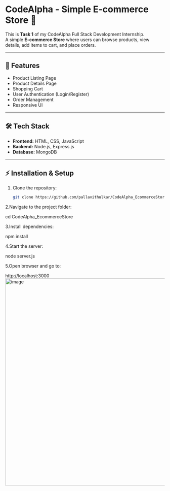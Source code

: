 # CodeAlpha - Simple E-commerce Store 🛒

This is **Task 1** of my CodeAlpha Full Stack Development Internship.  
A simple **E-commerce Store** where users can browse products, view details, add items to cart, and place orders.

---

## 🚀 Features
- Product Listing Page
- Product Details Page
- Shopping Cart
- User Authentication (Login/Register)
- Order Management
- Responsive UI

---

## 🛠 Tech Stack
- **Frontend:** HTML, CSS, JavaScript  
- **Backend:** Node.js, Express.js  
- **Database:** MongoDB  

---

## ⚡ Installation & Setup

1. Clone the repository:
   ```bash
   git clone https://github.com/pallavithulkar/CodeAlpha_EcommerceStore.git
2.Navigate to the project folder:

cd CodeAlpha_EcommerceStore


3.Install dependencies:

npm install


4.Start the server:

node server.js


5.Open browser and go to:

http://localhost:3000
<img width="1336" height="653" alt="image" src="https://github.com/user-attachments/assets/69a2195f-a37c-41f0-baab-714da774c844" />


